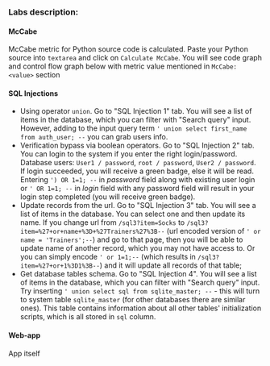 ### Labs description:

#### McCabe

McCabe metric for Python source code is calculated. Paste your Python source into `textarea` and click on `Calculate McCabe`. You will see code graph and control flow graph below with metric value mentioned in `McCabe: <value>` section

#### SQL Injections

- Using operator `union`. Go to "SQL Injection 1" tab. You will see a list of items in the database, which you can filter with "Search query" input. However, adding to the input query term `' union select first_name from auth_user; --` you can grab users info.
- Verification bypass via boolean operators. Go to "SQL Injection 2" tab. You can login to the system if you enter the right login/password. Database users: `User1 / password`, `root / password`, `User2 / password`. If login succeeded, you will receive a green badge, else it will be read. Entering `') OR 1=1; --` in *password* field along with existing user login or `' OR 1=1; --` in *login* field with any password field will result in your login step completed (you will receive green badge).
- Update records from the url. Go to "SQL Injection 3" tab. You will see a list of items in the database. You can select one and then update its name. If you change url from `/sql3?item=Socks` to `/sql3?item=%27+or+name+%3D+%27Trainers%27%3B--` (url encoded version of `' or name = 'Trainers';--`) and go to that page, then you will be able to update name of another record, which you may not have access to. Or you can simply encode `' or 1=1;--` (which results in `/sql3?item=%27+or+1%3D1%3B--`) and it will update all records of that table;
- Get database tables schema. Go to "SQL Injection 4". You will see a list of items in the database, which you can filter with "Search query" input. Try inserting `' union select sql from sqlite_master; --` - this will turn to system table `sqlite_master` (for other databases there are similar ones). This table contains information about all other tables' initialization scripts, which is all stored in `sql` column.

#### Web-app

App itself
